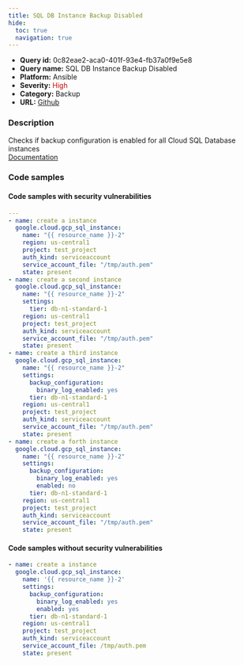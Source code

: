 ```yaml
---
title: SQL DB Instance Backup Disabled
hide:
  toc: true
  navigation: true
---
```


<style>
  .highlight .hll {
    background-color: #ff171742;
  }
  .md-content {
    max-width: 1100px;
    margin: 0 auto;
  }
</style>

-   **Query id:** 0c82eae2-aca0-401f-93e4-fb37a0f9e5e8
-   **Query name:** SQL DB Instance Backup Disabled
-   **Platform:** Ansible
-   **Severity:** <span style="color:#C00">High</span>
-   **Category:** Backup
-   **URL:** [Github](https://github.com/Checkmarx/kics/tree/master/assets/queries/ansible/gcp/sql_db_instance_backup_disabled)

### Description
Checks if backup configuration is enabled for all Cloud SQL Database instances<br>
[Documentation](https://docs.ansible.com/ansible/latest/collections/google/cloud/gcp_sql_instance_module.html#parameter-settings/backup_configuration/enabled)

### Code samples
#### Code samples with security vulnerabilities
```yaml title="Positive test num. 1 - yaml file" hl_lines="24 3 13 38"
---
- name: create a instance
  google.cloud.gcp_sql_instance:
    name: "{{ resource_name }}-2"
    region: us-central1
    project: test_project
    auth_kind: serviceaccount
    service_account_file: "/tmp/auth.pem"
    state: present
- name: create a second instance
  google.cloud.gcp_sql_instance:
    name: "{{ resource_name }}-2"
    settings:
      tier: db-n1-standard-1
    region: us-central1
    project: test_project
    auth_kind: serviceaccount
    service_account_file: "/tmp/auth.pem"
    state: present
- name: create a third instance
  google.cloud.gcp_sql_instance:
    name: "{{ resource_name }}-2"
    settings:
      backup_configuration:
        binary_log_enabled: yes
      tier: db-n1-standard-1
    region: us-central1
    project: test_project
    auth_kind: serviceaccount
    service_account_file: "/tmp/auth.pem"
    state: present
- name: create a forth instance
  google.cloud.gcp_sql_instance:
    name: "{{ resource_name }}-2"
    settings:
      backup_configuration:
        binary_log_enabled: yes
        enabled: no
      tier: db-n1-standard-1
    region: us-central1
    project: test_project
    auth_kind: serviceaccount
    service_account_file: "/tmp/auth.pem"
    state: present

```


#### Code samples without security vulnerabilities
```yaml title="Negative test num. 1 - yaml file"
- name: create a instance
  google.cloud.gcp_sql_instance:
    name: '{{ resource_name }}-2'
    settings:
      backup_configuration:
        binary_log_enabled: yes
        enabled: yes
      tier: db-n1-standard-1
    region: us-central1
    project: test_project
    auth_kind: serviceaccount
    service_account_file: /tmp/auth.pem
    state: present

```

